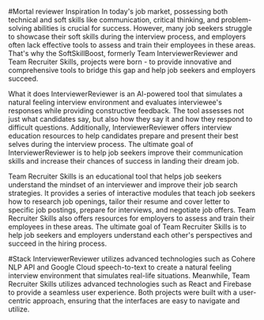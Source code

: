 #Mortal reviewer
Inspiration
In today's job market, possessing both technical and soft skills like communication, critical thinking, and problem-solving abilities is crucial for success. However, many job seekers struggle to showcase their soft skills during the interview process, and employers often lack effective tools to assess and train their employees in these areas. That's why the SoftSkillBoost, formerly Team InterviewerReviewer and Team Recruiter Skills, projects were born - to provide innovative and comprehensive tools to bridge this gap and help job seekers and employers succeed.

What it does
InterviewerReviewer is an AI-powered tool that simulates a natural feeling interview environment and evaluates interviewee's responses while providing constructive feedback. The tool assesses not just what candidates say, but also how they say it and how they respond to difficult questions. Additionally, InterviewerReviewer offers interview education resources to help candidates prepare and present their best selves during the interview process. The ultimate goal of InterviewerReviewer is to help job seekers improve their communication skills and increase their chances of success in landing their dream job.

Team Recruiter Skills is an educational tool that helps job seekers understand the mindset of an interviewer and improve their job search strategies. It provides a series of interactive modules that teach job seekers how to research job openings, tailor their resume and cover letter to specific job postings, prepare for interviews, and negotiate job offers. Team Recruiter Skills also offers resources for employers to assess and train their employees in these areas. The ultimate goal of Team Recruiter Skills is to help job seekers and employers understand each other's perspectives and succeed in the hiring process.

#Stack
InterviewerReviewer utilizes advanced technologies such as Cohere NLP API and Google Cloud speech-to-text to create a natural feeling interview environment that simulates real-life situations. Meanwhile, Team Recruiter Skills utilizes advanced technologies such as React and Firebase to provide a seamless user experience. Both projects were built with a user-centric approach, ensuring that the interfaces are easy to navigate and utilize.


